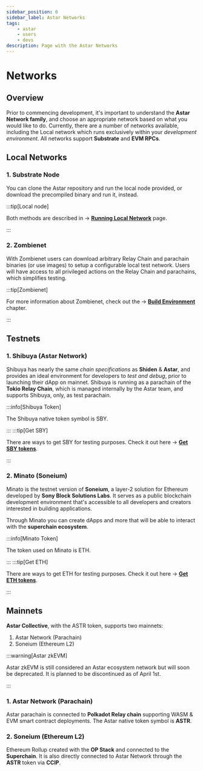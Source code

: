 ```yaml
---
sidebar_position: 6
sidebar_label: Astar Networks
tags:
    - astar
    - users
    - devs
description: Page with the Astar Networks
---
```


# Networks

## Overview

Prior to commencing development, it's important to understand the **Astar Network family**, and choose an appropriate network based on what you would like to do. Currently, there are a number of networks available, including the Local network which runs exclusively within your *development environment*. All networks support **Substrate** and **EVM RPCs**.

## Local Networks

### 1. Substrate Node

You can clone the Astar repository and run the local node provided, or download the precompiled binary and run it, instead. 

:::tip[Local node]

Both methods are described in → [**Running Local Network**](/docs/build/environment/local-network.md) page.

:::

### 2. Zombienet

With Zombienet users can download arbitrary Relay Chain and parachain binaries (or use images) to setup a configurable local test network. Users will have access to all privileged actions on the Relay Chain and parachains, which simplifies testing. 

:::tip[Zombienet]

For more information about Zombienet, check out the → [**Build Environment**](https://docs.astar.network/docs/build/environment/zombienet-testing) chapter.

:::

## Testnets

### 1. Shibuya (Astar Network)

Shibuya has nearly the same *chain specifications* as **Shiden** & **Astar**, and provides an ideal environment for developers to *test and debug*, prior to launching their dApp on mainnet. Shibuya is running as a parachain of the **Tokio Relay Chain**, which is managed internally by the Astar team, and supports Shibuya, only, as test parachain.

:::info[Shibuya Token]

The Shibuya native token symbol is SBY.

:::
:::tip[Get SBY]

There are ways to get SBY for testing purposes. Check it out here → [**Get SBY tokens**](/docs/build/environment/faucet.md).

:::

### 2. Minato (Soneium)

Minato is the testnet version of **Soneium**, a layer-2 solution for Ethereum developed by **Sony Block Solutions Labs**. It serves as a public blockchain development environment that's accessible to all developers and creators interested in building applications. 

Through Minato you can create dApps and more that will be able to interact with the **superchain ecosystem**.

:::info[Minato Token]

The token used on Minato is ETH.

:::
:::tip[Get ETH]

There are ways to get ETH for testing purposes. Check it out here → [**Get ETH tokens**](https://www.alchemy.com/faucets/soneium-minato).

:::

## Mainnets

**Astar Collective**, with the ASTR token, supports two mainnets:

1. Astar Network (Parachain) 
2. Soneium (Ethereum L2)

:::warning[Astar zkEVM]

Astar zkEVM is still considered an Astar ecosystem network but will soon be deprecated. It is planned to be discontinued as of April 1st.

:::

### 1. Astar Network (Parachain)

Astar parachain is connected to **Polkadot Relay chain** supporting WASM & EVM smart contract deployments. The Astar native token symbol is **ASTR**.

### 2. Soneium (Ethereum L2)

Ethereum Rollup created with the **OP Stack** and connected to the **Superchain**. It is also directly connected to Astar Network through the **ASTR** token via **CCIP**.